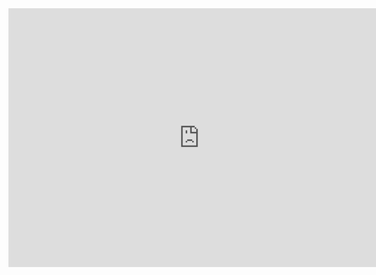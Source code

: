 

<iframe width="760" height="515" src="https://www.youtube.com/embed/lVOIfAxsJLY?si=5gxiVFVzNhoqWlak" title="YouTube video player" frameborder="0" allow="accelerometer; autoplay; clipboard-write; encrypted-media; gyroscope; picture-in-picture; web-share" allowfullscreen></iframe>



